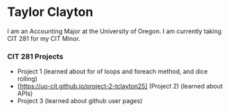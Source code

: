 # Taylor Clayton

I am an Accounting Major at the University of Oregon. I am currently taking CIT 281 for my CIT Minor.

### CIT 281 Projects

- Project 1 (learned about for of loops and foreach method, and dice rolling)
- [https://uo-cit.github.io/project-2-tclayton25] (Project 2) (learned about APIs)
- Project 3 (learned about github user pages)
